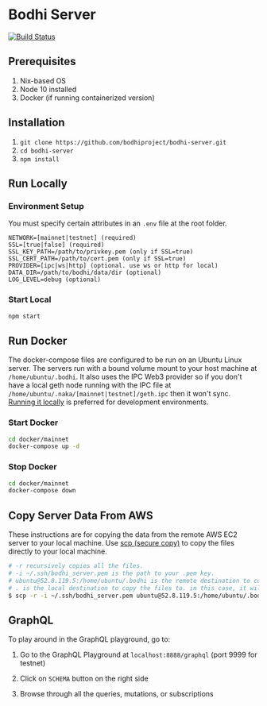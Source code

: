 # Bodhi Server

[![Build Status](https://travis-ci.org/bodhiproject/bodhi-server.svg?branch=master)](https://travis-ci.org/bodhiproject/bodhi-server)

## Prerequisites

1. Nix-based OS
2. Node 10 installed
3. Docker (if running containerized version)

## Installation

1. `git clone https://github.com/bodhiproject/bodhi-server.git`
2. `cd bodhi-server`
3. `npm install`

## Run Locally

### Environment Setup

You must specify certain attributes in an `.env` file at the root folder.

```text
NETWORK=[mainnet|testnet] (required)
SSL=[true|false] (required)
SSL_KEY_PATH=/path/to/privkey.pem (only if SSL=true)
SSL_CERT_PATH=/path/to/cert.pem (only if SSL=true)
PROVIDER=[ipc|ws|http] (optional. use ws or http for local)
DATA_DIR=/path/to/bodhi/data/dir (optional)
LOG_LEVEL=debug (optional)
```

### Start Local

```bash
npm start
```

## Run Docker

The docker-compose files are configured to be run on an Ubuntu Linux server. The servers run with a bound volume mount to your host machine at `/home/ubuntu/.bodhi`. It also uses the IPC Web3 provider so if you don't have a local geth node running with the IPC file at `/home/ubuntu/.naka/[mainnet|testnet]/geth.ipc` then it won't sync. [Running it locally](#run-locally) is preferred for development environments.

### Start Docker

```bash
cd docker/mainnet
docker-compose up -d
```

### Stop Docker

```bash
cd docker/mainnet
docker-compose down
```

## Copy Server Data From AWS

These instructions are for copying the data from the remote AWS EC2 server to your local machine. Use [scp (secure copy)](https://haydenjames.io/linux-securely-copy-files-using-scp/) to copy the files directly to your local machine.

```bash
# -r recursively copies all the files.
# -i ~/.ssh/bodhi_server.pem is the path to your .pem key.
# ubuntu@52.8.119.5:/home/ubuntu/.bodhi is the remote destination to copy the files from.
# . is the local destination to copy the files to. in this case, it will copy it to your current dir.
$ scp -r -i ~/.ssh/bodhi_server.pem ubuntu@52.8.119.5:/home/ubuntu/.bodhi .
```

## GraphQL

To play around in the GraphQL playground, go to:

1. Go to the GraphQL Playground at `localhost:8888/graphql` (port 9999 for testnet)

2. Click on `SCHEMA` button on the right side

3. Browse through all the queries, mutations, or subscriptions

